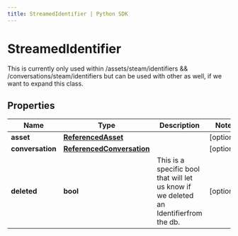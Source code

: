 ```yaml
---
title: StreamedIdentifier | Python SDK
---
```


# StreamedIdentifier

This is currently only used within /assets/steam/identifiers && /conversations/steam/identifiers but can be used with other as well, if we want to expand this class.

## Properties

Name | Type | Description | Notes
------------ | ------------- | ------------- | -------------
**asset** | [**ReferencedAsset**](ReferencedAsset) |  | [optional] 
**conversation** | [**ReferencedConversation**](ReferencedConversation) |  | [optional] 
**deleted** | **bool** | This is a specific bool that will let us know if we deleted an Identifierfrom the db. | [optional] 


